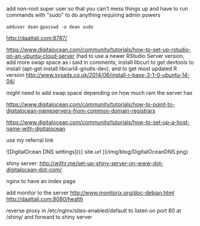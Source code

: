 add non-root super user so that you can't mess things up and have to run commands with "sudo" to do anything requiring admin powers

`adduser dean`
`gpasswd -a dean sudo`


http://daattali.com:8787/

https://www.digitalocean.com/community/tutorials/how-to-set-up-rstudio-on-an-ubuntu-cloud-server (had to use a newer RStudio Server version, add more swap space as i said in comments, install libcurl to get devtools to install (apt-get install libcurl4-gnutls-dev), and to get most updated R version http://www.sysads.co.uk/2014/06/install-r-base-3-1-0-ubuntu-14-04/ 

might need to add swap space depending on how much ram the server has

https://www.digitalocean.com/community/tutorials/how-to-point-to-digitalocean-nameservers-from-common-domain-registrars

https://www.digitalocean.com/community/tutorials/how-to-set-up-a-host-name-with-digitalocean

use my referral link

![DigitalOcean DNS settings]({{ site.url }}/img/blog/DigitalOceanDNS.png)

shiny server: http://withr.me/set-up-shiny-server-on-www-dot-digitalocean-dot-com/

nginx to have an index page


add monitor to the server http://www.monitorix.org/doc-debian.html  http://daattali.com:8080/health


reverse proxy in /etc/nginx/sites-enabled/default to listen on port 80 at /shiny/ and forward to shiny server
